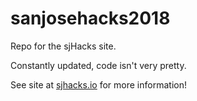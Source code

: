 # sanjosehacks2018

Repo for the sjHacks site.

Constantly updated, code isn't very pretty.

See site at <a href="sjhacks.io">sjhacks.io</a> for more information!

